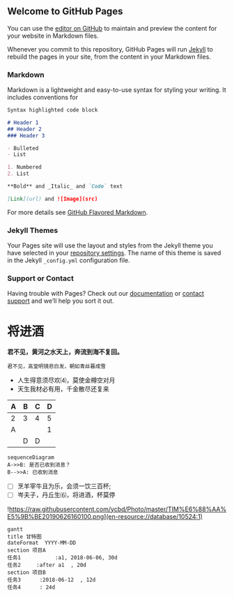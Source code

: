 ## Welcome to GitHub Pages

You can use the [editor on GitHub](https://github.com/ycbd/ycbd.github.io/edit/master/index.md) to maintain and preview the content for your website in Markdown files.

Whenever you commit to this repository, GitHub Pages will run [Jekyll](https://jekyllrb.com/) to rebuild the pages in your site, from the content in your Markdown files.

### Markdown

Markdown is a lightweight and easy-to-use syntax for styling your writing. It includes conventions for

```markdown
Syntax highlighted code block

# Header 1
## Header 2
### Header 3

- Bulleted
- List

1. Numbered
2. List

**Bold** and _Italic_ and `Code` text

[Link](url) and ![Image](src)
```

For more details see [GitHub Flavored Markdown](https://guides.github.com/features/mastering-markdown/).

### Jekyll Themes

Your Pages site will use the layout and styles from the Jekyll theme you have selected in your [repository settings](https://github.com/ycbd/ycbd.github.io/settings). The name of this theme is saved in the Jekyll `_config.yml` configuration file.

### Support or Contact

Having trouble with Pages? Check out our [documentation](https://help.github.com/categories/github-pages-basics/) or [contact support](https://github.com/contact) and we’ll help you sort it out.


# 将进酒
**君不见，黄河之水天上，奔流到海不复回。**
```
君不见，高堂明镜悲白发，朝如青丝暮成雪
```

* 人生得意须尽欢⑷，莫使金樽空对月
* 天生我材必有用，千金散尽还复来


| A | B | C |D  |
| --- | --- | --- | --- |
|2  | 3 |4  |5  |
|  A|  |  | 1 |
|  |  D| D |  |
```mermaid
sequenceDiagram
A->>B: 是否已收到消息？
B-->>A: 已收到消息
```

* [ ] 烹羊宰牛且为乐，会须一饮三百杯;
* [ ] 岑夫子，丹丘生⑹，将进酒，杯莫停

!https://raw.githubusercontent.com/ycbd/Photo/master/TIM%E6%88%AA%E5%9B%BE20190626160100.png](en-resource://database/10524:1)
```mermaid
gantt
title 甘特图
dateFormat  YYYY-MM-DD
section 项目A
任务1           :a1, 2018-06-06, 30d
任务2     :after a1  , 20d
section 项目B
任务3      :2018-06-12  , 12d
任务4      : 24d
```

